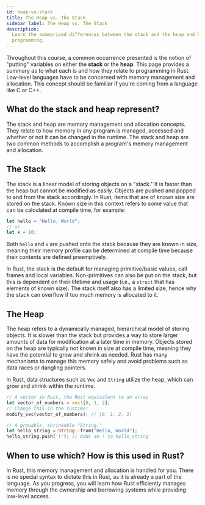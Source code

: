 ```yaml
---
id: heap-vs-stack
title: The Heap vs. The Stack
sidebar_label: The Heap vs. The Stack
description:
  Learn the summarized differences between the stack and the heap and how they affect your Rust
  programming.
---
```


Throughout this course, a common occurrence presented is the notion of "putting" variables on either
the **stack** or the **heap**. This page provides a summary as to what each is and how they relate
to programming in Rust. Low-level languages have to be concerned with memory management and
allocation. This concept should be familiar if you're coming from a language like C or C++.

## What do the stack and heap represent?

The stack and heap are memory management and allocation concepts. They relate to how memory in any
program is managed, accessed and whether or not it can be changed in the runtime. The stack and heap
are two common methods to accomplish a program's memory management and allocation.

## The Stack

The stack is a linear model of storing objects on a "stack." It is faster than the heap but cannot
be modified as easily. Objects are pushed and popped to and from the stack accordingly. In Rust,
items that are of known size are stored on the stack. Known size in this context refers to some
value that can be calculated at compile time, for example:

```rust
let hello = "Hello, World";
// or
let x = 10;
```

Both `hello` and `x` are pushed onto the stack because they are known in size, meaning their memory
profile can be determined at compile time because their contents are defined preemptively.

In Rust, the stack is the default for managing primitive/basic values, call frames and local
variables. Non-primitives can also be put on the stack, but this is dependent on their lifetime and
usage (i.e., a `struct` that has elements of known size). The stack itself also has a limited size,
hence why the stack can overflow if too much memory is allocated to it.

## The Heap

The heap refers to a dynamically managed, hierarchical model of storing objects. It is slower than
the stack but provides a way to store larger amounts of data for modification at a later time in
memory. Objects stored on the heap are typically not known in size at compile time, meaning they
have the potential to grow and shrink as needed. Rust has many mechanisms to manage this memory
safely and avoid problems such as data races or dangling pointers.

In Rust, data structures such as `Vec` and `String` utilize the heap, which can grow and shrink
within the runtime.

```rust
// A vector in Rust, the Rust equivalent to an array
let vector_of_numbers = vec![0, 1, 2];
// Change this in the runtime!
modify_vec(vector_of_numbers); // [0, 1, 2, 3]

// A growable, shrinkable "String."
let hello_string = String::from("Hello, World");
hello_string.push('!'); // Adds an ! to hello_string
```

## When to use which? How is this used in Rust?

In Rust, this memory management and allocation is handled for you. There is no special syntax to
dictate this in Rust, as it is already a part of the language. As you progress, you will learn how
Rust efficiently manages memory through the ownership and borrowing systems while providing
low-level access.
